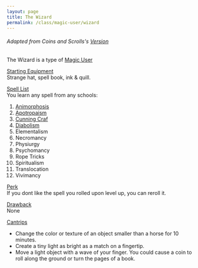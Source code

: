 ```yaml
---
layout: page
title: The Wizard
permalink: /class/magic-user/wizard
---
```


###### Adapted from Coins and Scrolls's [Version](https://coinsandscrolls.blogspot.com/2018/01/osr-orthodox-wizards.html)

The Wizard is a type of [Magic User](/class/magic-user)

<ins>Starting Equipment</ins><br>
Strange hat, spell book, ink & quill.

<ins>Spell List</ins><br>
You learn any spell from any schools:
1. [Animorphosis](/spells#animorphosis)
1. [Apotropaism](/spells#apotropaism)
1. [Cunning Craf](/spells#cunning-craft)
1. [Diabolism](/spells#diabolism)
1. Elementalism
1. Necromancy
1. Physiurgy
1. Psychomancy
1. Rope Tricks
1. Spiritualism
1. Translocation
1. Vivimancy

<ins>Perk</ins><br>
If you dont like the spell you rolled upon level up, you can reroll it.

<ins>Drawback</ins><br>
None

<ins>Cantrips</ins>
- Change the color or texture of an object smaller than a horse for 10 minutes.
- Create a tiny light as bright as a match on a fingertip.
- Move a light object with a wave of your finger. You could cause a coin to roll along the ground or turn the pages of a book.
